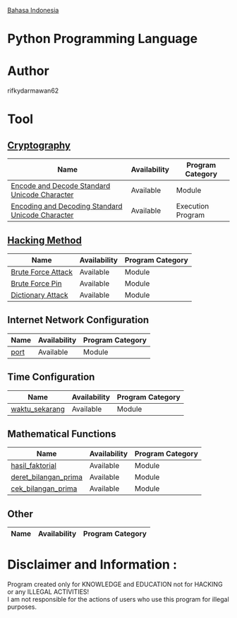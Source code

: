 [Bahasa Indonesia](https://github.com/rifkydarmawan62/Python/blob/Publik/Indonesian/README.md)

# Python Programming Language

# Author
rifkydarmawan62

# Tool
## [Cryptography](https://github.com/rifkydarmawan62/Python/tree/Publik/Modul/kriptografi)
| Name | Availability | Program Category |
| --- | --- | --- |
| [Encode and Decode Standard Unicode Character](https://github.com/rifkydarmawan62/Python/blob/Publik/Modul/kriptografi/unicode_standar.py) | Available | Module |
| [Encoding and Decoding Standard Unicode Character](https://github.com/rifkydarmawan62/Python/blob/Publik/Modul/kriptografi/__main__.py) | Available | Execution Program |
## [Hacking Method](https://github.com/rifkydarmawan62/Python/tree/Publik/Modul/metode_peretasan)
| Name | Availability | Program Category |
| --- | --- | --- |
| [Brute Force Attack](https://github.com/rifkydarmawan62/Python/blob/Publik/Modul/metode_peretasan/__init__.py) | Available | Module |
| [Brute Force Pin](https://github.com/rifkydarmawan62/Python/blob/Publik/Modul/metode_peretasan/__init__.py) | Available | Module |
| [Dictionary Attack](https://github.com/rifkydarmawan62/Python/blob/Publik/Modul/metode_peretasan/__init__.py) | Available | Module |
## Internet Network Configuration
| Name | Availability| Program Category |
| --- | --- | --- |
| [port](https://github.com/rifkydarmawan62/Python/blob/Publik/Modul/port/__init__.py) | Available | Module |
## Time Configuration
| Name | Availability | Program Category |
| --- | --- | --- |
| [waktu_sekarang](https://github.com/rifkydarmawan62/Python/blob/Publik/Modul/waktu_sekarang/__init__.py) | Available | Module |
## Mathematical Functions
| Name | Availability | Program Category |
| --- | --- | --- |
| [hasil_faktorial](https://github.com/rifkydarmawan62/Python/blob/Publik/Modul/matematika/__init__.py) | Available | Module |
| [deret_bilangan_prima](https://github.com/rifkydarmawan62/Python/blob/Publik/Modul/matematika/__init__.py) | Available | Module |
| [cek_bilangan_prima](https://github.com/rifkydarmawan62/Python/blob/Publik/Modul/matematika/__init__.py) | Available | Module |
## Other
| Name | Availability | Program Category |
| --- | --- | --- |
# Disclaimer and Information :
Program created only for KNOWLEDGE and EDUCATION not for HACKING or any ILLEGAL ACTIVITIES!  
I am not responsible for the actions of users who use this program for illegal purposes.  

